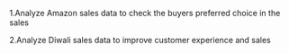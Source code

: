 1.Analyze Amazon sales data to check the buyers preferred choice in the sales

2.Analyze Diwali sales data to improve customer experience and sales
